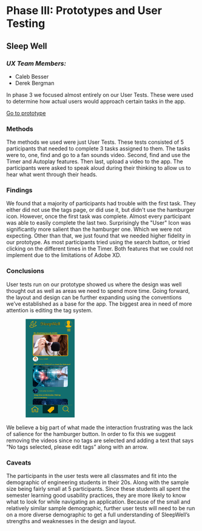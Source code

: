 # Phase III: Prototypes and User Testing

## **Sleep Well**

### ***UX Team Members:***
- Caleb Besser
- Derek Bergman

In phase 3 we focused almost entirely on our User Tests. These were used to determine how actual users would approach certain tasks in the app.

[Go to prototype](https://xd.adobe.com/view/7076724f-8b23-48fb-8311-740cd79f68a5-2525/?fullscreen&hints=off)

### Methods

The methods we used were just User Tests. These tests consisted of 5 participants that needed to complete 3 tasks assigned to them. The tasks were to, one, find and go to a fan sounds video. Second, find and use the Timer and Autoplay features. Then last, upload a video to the app. The participants were asked to speak aloud during their thinking to allow us to hear what went through their heads. 

### Findings

We found that a majority of participants had trouble with the first task. They either did not use the tags page, or did use it, but didn't use the hamburger icon. However, once the first task was complete. Almost every participant was able to easily complete the last two. Surprisingly the "User" Icon was significantly more salient than the hamburger one. Which we were not expecting. Other than that, we just found that we needed higher fidelity in our prototype. As most participants tried using the search button, or tried clicking on the different times in the Timer. Both features that we could not implement due to the limitations of Adobe XD. 


### Conclusions

User tests run on our prototype showed us where the design was well thought out as well as areas we need to spend more time. Going forward, the layout and design can be further expanding using the conventions we’ve established as a base for the app. The biggest area in need of more attention is editing the tag system. 

<p align="left">
<img
	src="image.png"
	alt="Current implementation"
	style="width:130px;height:260px;"
	hspace="50"
/>
</p>

We believe a big part of what made the interaction frustrating was the lack of salience for the hamburger button. In order to fix this we suggest removing the videos since no tags are selected and adding a text that says “No tags selected, please edit tags” along with an arrow. 

### Caveats

The participants in the user tests were all classmates and fit into the demographic of engineering students in their 20s. Along with the sample size being fairly small at 5 participants. Since these students all spent the semester learning good usability practices, they are more likely to know what to look for while navigating an application. Because of the small and relatively similar sample demographic, further user tests will need to be run on a more diverse demographic to get a full understanding of SleepWell’s strengths and weaknesses in the design and layout. 
